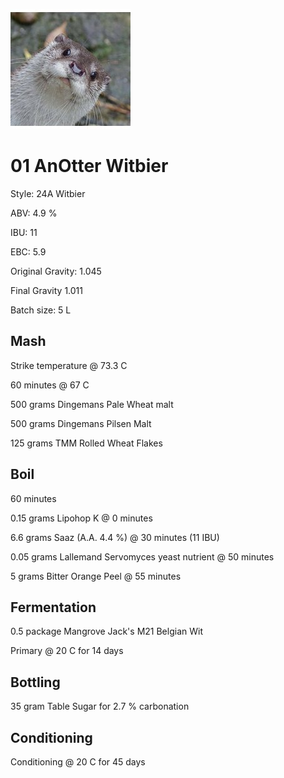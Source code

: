 ![logo](./01_AnOtter_Witbier.jpeg)

# 01 AnOtter Witbier

Style: 24A Witbier

ABV: 4.9 %

IBU: 11

EBC: 5.9

Original Gravity: 1.045

Final Gravity 1.011

Batch size: 5 L

## Mash

Strike temperature @ 73.3 C

60 minutes @ 67 C

500 grams Dingemans Pale Wheat malt

500 grams Dingemans Pilsen Malt

125 grams TMM Rolled Wheat Flakes

## Boil

60 minutes

0.15 grams Lipohop K @ 0 minutes

6.6 grams Saaz (A.A. 4.4 %) @ 30 minutes (11 IBU)

0.05 grams Lallemand Servomyces yeast nutrient @ 50 minutes

5 grams Bitter Orange Peel @ 55 minutes

## Fermentation

0.5 package Mangrove Jack's M21 Belgian Wit

Primary @ 20 C for 14 days

## Bottling

35 gram Table Sugar for 2.7 % carbonation

## Conditioning

Conditioning @ 20 C for 45 days
